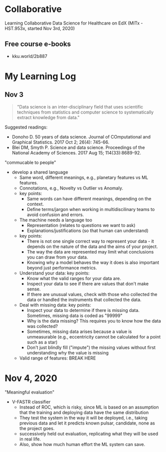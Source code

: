 # Collaborative

Learning Collaborative Data Science for Healthcare on EdX (MITx - HST.953x, started Nov 3rd, 2020)

## Free course e-books
* kku.world/2b887

# My Learning Log

## Nov 3

> "Data science is an inter-disciplinary field that uses scientific techniques from statistics and computer science to systematically extract knowledge from data."

Suggested readings:
  * Donoho D. 50 years of data science. Journal of COmputational and Graphical Statistics. 2017 Oct 2; 26(4): 745-66.
  * Blei DM, Smyth P. Science and data science. Proceedings of the National Academy of Sciences. 2017 Aug 15; 114(33):8689-92.
  
"commucable to people"
  * develop a shared language
    * Same word, different meanings, e.g., planetary features vs ML features.
    * Connotations, e.g., Novelty vs Outlier vs Anomaly.
    * key points: 
      * Same words can have different meanings, depending on the context.
      * Define terms/jargon when working in multidiscilinary teams to avoid confusion and errors.
    * The machine needs a language too
      * Representation (relates to questions we want to ask)
      * Explanations/justifications (so that human can understand)
    * key points: 
      * There is not one single correct way to represent your data - it depends on the nature of the data and the aims of your project.
      * The way the data are represented may limit what conclusions you can draw from your data.
      * Knowing why a model behaves the way it does is also important beyond just performance metrics.
    * Understand your data: key points: 
      * Know what the valid ranges for your data are.
      * Inspect your data to see if there are values that don't make sense.
      * If there are unusual values, check with those who collected the data or handled the instruments that collected the data.
    * Deal with missing data: key points: 
      * Inspect your data to determine if there is missing data. Sometimes, missing data is coded as "99999"
      * Why is the data missing? This requires you to know how the data was collected?
      * Sometimes, missing data arises because a value is unmeasurable (e.g., eccentricity cannot be calculated for a point such as a star)
      * Don't just blindly fill ("impute") the missing values without first understanding why the value is missing
    * Valid range of features: BREAK HERE      
   
# Nov 4, 2020

"Meaningful evaluation"
  * V-FASTR classifier
    * Instead of ROC, which is risky, since ML is based on an assumption that the training and deploying data have the same distribution
    * They test the system in the way it will be deployed, i.e., taking previous data and let it predicts known pulsar, candidate, none as the project goes.
    * successively held out evaluation, replicating what they will be used in real life.
    * Also, show how much human effort the ML system can save.
